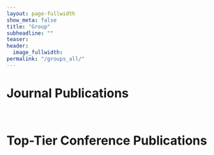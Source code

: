 ```yaml
---
layout: page-fullwidth
show_meta: false
title: "Group"
subheadline: ""
teaser:
header:
  image_fullwidth:
permalink: "/groups_all/"
---
```




# Journal Publications
<div id="journal_list"></div>


<br>


# Top-Tier Conference Publications
<div id="conference_list"></div>

<script src="../assets/js/pub_gen.js">